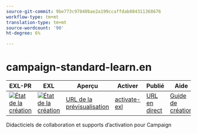 ```yaml
---
source-git-commit: 9be773c97840bae2a199ccaffdab084311368676
workflow-type: tm+mt
translation-type: tm+mt
source-wordcount: '90'
ht-degree: 6%

---
```

# campaign-standard-learn.en

| EXL-PR | EXL | Aperçu | Activer | Publié | Aide |
|--- |--- |--- |--- |--- |--- |
| [![État de la création](https://docs.ci.corp.adobe.com/view/exl-pr/job/campaign-standard-learn.en_pr-exl/badge/icon)](https://docs.ci.corp.adobe.com/view/exl-pr/job/campaign-standard-learn.en_pr-exl/lastBuild/) | [![État de la création](https://docs.ci.corp.adobe.com/view/exl-pr/job/campaign-standard-learn.en_exl/lastBuild/badge/icon)](https://docs.ci.corp.adobe.com/view/exl-pr/job/campaign-standard-learn.en_exl/lastBuild/lastBuild) | [URL de la prévisualisation](https://experienceleague.corp.adobe.com/docs/campaign-standard-learn/tutorials/overview.html?lang=en) | [activate-exl](https://docs.ci.corp.adobe.com/job/activate-exl/build/) | [URL en direct](https://experienceleague.adobe.com/docs/campaign-standard-learn/tutorials/overview.html?lang=en) | [Guide de création](https://experienceleague.adobe.com/docs/authoring-guide-exl/using/home.html?lang=en) |

Didacticiels de collaboration et supports d’activation pour Campaign
